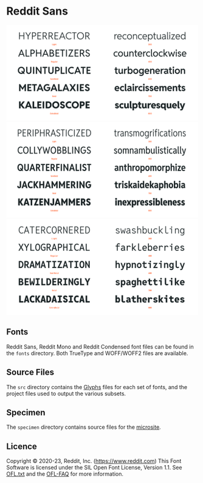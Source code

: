 # Reddit Sans

![Reddit Sans](./documentation/preview.png)
![Reddit Sans Condensed](./documentation/preview-condensed.png)
![Reddit Mono](./documentation/preview-mono.png)

## Fonts

Reddit Sans, Reddit Mono and Reddit Condensed font files can be found in the
`fonts` directory. Both TrueType and WOFF/WOFF2 files are available.

## Source Files

The `src` directory contains the [Glyphs](https://glyphsapp.com/) files for each
set of fonts, and the project files used to output the various subsets.

## Specimen

The `specimen` directory contains source files for the
[microsite](https://redditsans.s-ings.com/).

## Licence

Copyright © 2020-23, Reddit, Inc. (https://www.reddit.com) This Font Software is
licensed under the SIL Open Font License, Version 1.1. See
[OFL.txt](./OFL.txt) and the [OFL-FAQ](./documentation/OFL-FAQ.txt) for more
information.
